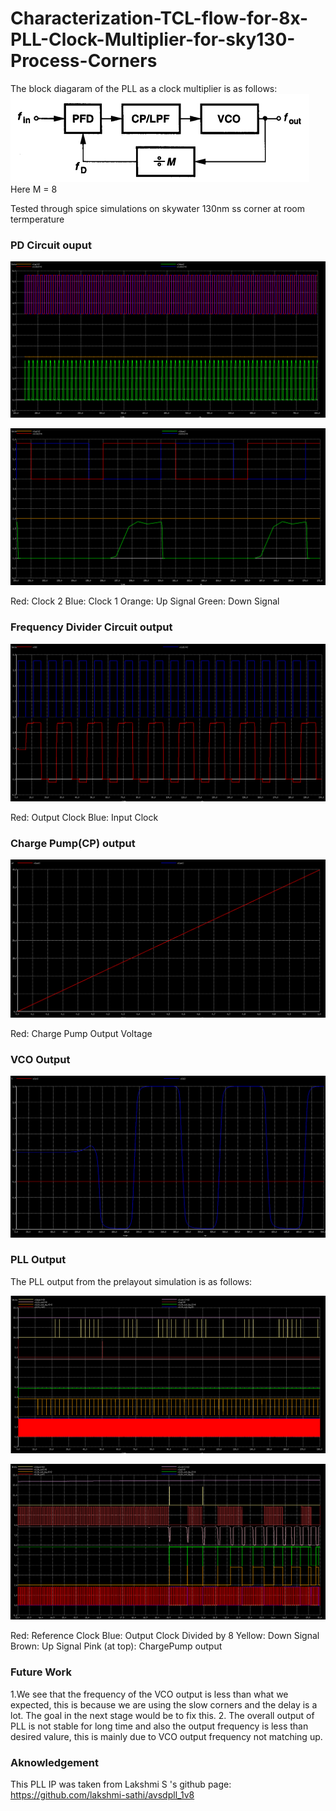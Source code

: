# Characterization-TCL-flow-for-8x-PLL-Clock-Multiplier-for-sky130-Process-Corners

The block diagaram of the PLL as a clock multiplier is as follows:
![](/images/pll_freq.png)
Here M = 8

Tested through spice simulations on skywater 130nm ss corner at room termperature

### PD Circuit ouput

![](/images/pd1.png)

![](/images/pd2.png)

Red: Clock 2
Blue: Clock 1
Orange: Up Signal
Green: Down Signal

### Frequency Divider Circuit output

![](/images/fd.png)

Red: Output Clock
Blue: Input Clock 

### Charge Pump(CP) output

![](/images/cp.png)

Red: Charge Pump Output Voltage

### VCO Output

![](/images/vco.png)

### PLL Output

The PLL output from the prelayout simulation is as follows:

![](/images/pll1.png)

![](/images/pll2.png)

Red: Reference Clock
Blue: Output Clock Divided by 8
Yellow: Down Signal
Brown: Up Signal
Pink (at top): ChargePump output 

### Future Work
1.We see that the frequency of the VCO output is less than what we expected, this is because we are using the slow corners and the delay is a lot. The goal in the next stage would be to fix this.
2. The overall output of PLL is not stable for long time and also the output frequency is less than desired valure, this is mainly due to VCO output frequency not matching up.

### Aknowledgement 
This PLL IP was taken from Lakshmi S 's github page:  https://github.com/lakshmi-sathi/avsdpll_1v8

